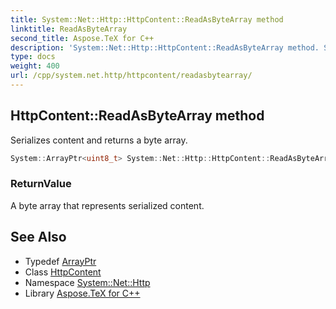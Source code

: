 ```yaml
---
title: System::Net::Http::HttpContent::ReadAsByteArray method
linktitle: ReadAsByteArray
second_title: Aspose.TeX for C++
description: 'System::Net::Http::HttpContent::ReadAsByteArray method. Serializes content and returns a byte array in C++.'
type: docs
weight: 400
url: /cpp/system.net.http/httpcontent/readasbytearray/
---
```

## HttpContent::ReadAsByteArray method


Serializes content and returns a byte array.

```cpp
System::ArrayPtr<uint8_t> System::Net::Http::HttpContent::ReadAsByteArray()
```


### ReturnValue

A byte array that represents serialized content.

## See Also

* Typedef [ArrayPtr](../../../system/arrayptr/)
* Class [HttpContent](../)
* Namespace [System::Net::Http](../../)
* Library [Aspose.TeX for C++](../../../)
